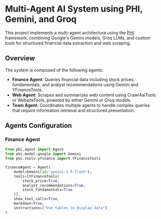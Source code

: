 # Multi-Agent AI System using PHI, Gemini, and Groq

This project implements a multi-agent architecture using the [PHI](https://github.com/typetheta/phi) framework, combining Google's Gemini models, Groq LLMs, and custom tools for structured financial data extraction and web scraping.

## Overview

The system is composed of the following agents:

- **Finance Agent**: Queries financial data including stock prices, fundamentals, and analyst recommendations using Gemini and YFinanceTools.
- **Web Agent**: Scrapes and summarizes web content using Crawl4aiTools or WebsiteTools, powered by either Gemini or Groq models.
- **Team Agent**: Coordinates multiple agents to handle complex queries that require information retrieval and structured presentation.

## Agents Configuration

### Finance Agent

```python
from phi.agent import Agent
from phi.model.google import Gemini
from phi.tools.yfinance import YFinanceTools

financeAgent = Agent(
    model=Gemini(id="gemini-1.5-flash"),
    tools=[YFinanceTools(
        stock_price=True,
        analyst_recommendations=True,
        stock_fundamentals=True
    )],
    show_tool_calls=True,
    markdown=True,
    instructions=["Use tables to display data"]
)
